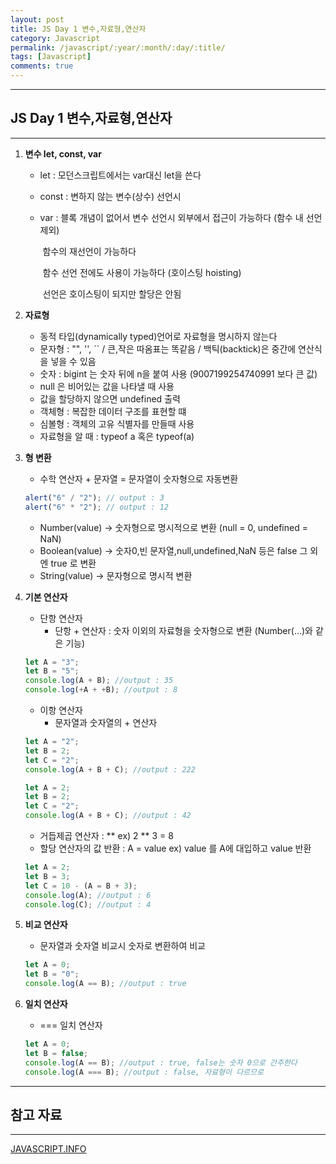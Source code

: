 ```yaml
---
layout: post
title: JS Day 1 변수,자료형,연산자
category: Javascript
permalink: /javascript/:year/:month/:day/:title/
tags: [Javascript]
comments: true
---
```


---

## JS Day 1 변수,자료형,연산자

---

1. **변수 let, const, var**

   - let : 모던스크립트에서는 var대신 let을 쓴다

   - const : 변하지 않는 변수(상수) 선언시

   - var : 블록 개념이 없어서 변수 선언시 외부에서 접근이 가능하다 (함수 내 선언 제외)

     ​ 함수의 재선언이 가능하다

     ​ 함수 선언 전에도 사용이 가능하다 (호이스팅 hoisting)

     ​ 선언은 호이스팅이 되지만 할당은 안됨

2. **자료형**

   - 동적 타입(dynamically typed)언어로 자료형을 명시하지 않는다
   - 문자형 : "", '', `` / 큰,작은 따옴표는 똑같음 / 백틱(backtick)은 중간에 연산식을 넣을 수 있음
   - 숫자 : bigint 는 숫자 뒤에 n을 붙여 사용 (9007199254740991 보다 큰 값)
   - null 은 비어있는 값을 나타낼 때 사용
   - 값을 할당하지 않으면 undefined 출력
   - 객체형 : 복잡한 데이터 구조를 표현할 떄
   - 심볼형 : 객체의 고유 식별자를 만들때 사용
   - 자료형을 알 때 : typeof a 혹은 typeof(a)

3. **형 변환**

   - 수학 연산자 + 문자열 = 문자열이 숫자형으로 자동변환

   ```javascript
   alert("6" / "2"); // output : 3
   alert("6" * "2"); // output : 12
   ```

   - Number(value) -> 숫자형으로 명시적으로 변환 (null = 0, undefined = NaN)
   - Boolean(value) -> 숫자0,빈 문자열,null,undefined,NaN 등은 false 그 외엔 true 로 변환
   - String(value) -> 문자형으로 명시적 변환

4. **기본 연산자**

   - 단항 연산자
     - 단항 + 연산자 : 숫자 이외의 자료형을 숫자형으로 변환 (Number(...)와 같은 기능)

   ```javascript
   let A = "3";
   let B = "5";
   console.log(A + B); //output : 35
   console.log(+A + +B); //output : 8
   ```

   - 이항 연산자
     - 문자열과 숫자열의 + 연산자

   ```javascript
   let A = "2";
   let B = 2;
   let C = "2";
   console.log(A + B + C); //output : 222

   let A = 2;
   let B = 2;
   let C = "2";
   console.log(A + B + C); //output : 42
   ```

   - 거듭제곱 연산자 : ** ex) 2 ** 3 = 8
   - 할당 연산자의 값 반환 : A = value ex) value 를 A에 대입하고 value 반환

   ```javascript
   let A = 2;
   let B = 3;
   let C = 10 - (A = B + 3);
   console.log(A); //output : 6
   console.log(C); //output : 4
   ```

5. **비교 연산자**

   - 문자열과 숫자열 비교시 숫자로 변환하여 비교

   ```javascript
   let A = 0;
   let B = "0";
   console.log(A == B); //output : true
   ```

6. **일치 연산자**

   - === 일치 연산자

   ```javascript
   let A = 0;
   let B = false;
   console.log(A == B); //output : true, false는 숫자 0으로 간주한다
   console.log(A === B); //output : false, 자료형이 다르므로
   ```

---

## 참고 자료

---

[JAVASCRIPT.INFO](https://ko.javascript.info/)
